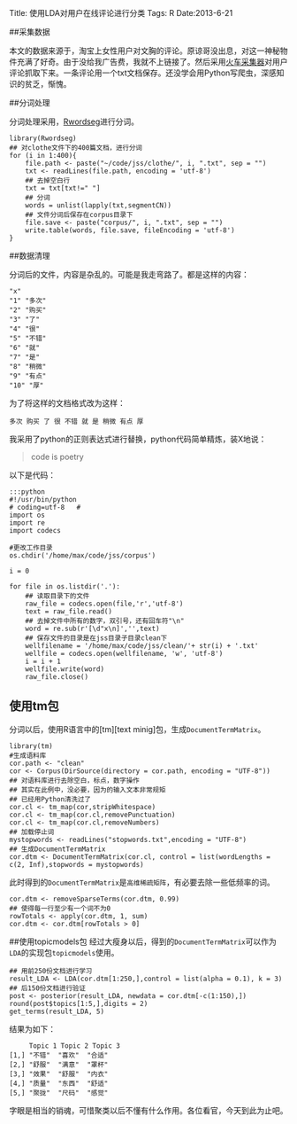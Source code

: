 Title: 使用LDA对用户在线评论进行分类
Tags: R
Date:2013-6-21


##采集数据

本文的数据来源于，淘宝上女性用户对文胸的评论。原谅哥没出息，对这一神秘物件充满了好奇。由于没给我广告费，我就不上链接了。然后采用[火车采集器][locoy]对用户评论抓取下来。一条评论用一个txt文档保存。还没学会用Python写爬虫，深感知识的贫乏，惭愧。

##分词处理

分词处理采用，[Rwordseg][wordseg]进行分词。

     
    library(Rwordseg)
    ## 对clothe文件下的400篇文档，进行分词
    for (i in 1:400){
        file.path <- paste("~/code/jss/clothe/", i, ".txt", sep = "")
        txt <- readLines(file.path, encoding = 'utf-8')
        ## 去掉空白行
        txt = txt[txt!=" "]
        ## 分词
        words = unlist(lapply(txt,segmentCN))
        ## 文件分词后保存在corpus目录下
        file.save <- paste("corpus/", i, ".txt", sep = "")
        write.table(words, file.save, fileEncoding = 'utf-8')
    }

##数据清理

分词后的文件，内容是杂乱的。可能是我走弯路了。都是这样的内容：

     
    "x"
    "1" "多次"
    "2" "购买"
    "3" "了"
    "4" "很"
    "5" "不错"
    "6" "就"
    "7" "是"
    "8" "稍微"
    "9" "有点"
    "10" "厚"

为了将这样的文档格式改为这样：

     
    多次 购买 了 很 不错 就 是 稍微 有点 厚

我采用了python的正则表达式进行替换，python代码简单精炼，装X地说：

> code is poetry

以下是代码：

    :::python
    #!/usr/bin/python
    # coding=utf-8   #
    import os
    import re
    import codecs

    #更改工作目录
    os.chdir('/home/max/code/jss/corpus')

    i = 0

    for file in os.listdir('.'):
        ## 读取目录下的文件
        raw_file = codecs.open(file,'r','utf-8')
        text = raw_file.read()
        ## 去掉文件中所有的数字，双引号，还有回车符"\n"
        word = re.sub(r'[\d"x\n]','',text)
        ## 保存文件的目录是在jss目录子目录clean下
        wellfilename = '/home/max/code/jss/clean/'+ str(i) + '.txt'
        wellfile = codecs.open(wellfilename, 'w', 'utf-8')
        i = i + 1
        wellfile.write(word)
        raw_file.close()

## 使用tm包

分词以后，使用R语言中的[tm][text minig]包，生成`DocumentTermMatrix`。

     
    library(tm)
    #生成语料库
    cor.path <- "clean"
    cor <- Corpus(DirSource(directory = cor.path, encoding = "UTF-8"))
    ## 对语料库进行去除空白，标点，数字操作
    ## 其实在此例中，没必要，因为的输入文本非常规矩
    ## 已经用Python清洗过了
    cor.cl <- tm_map(cor,stripWhitespace)
    cor.cl <- tm_map(cor.cl,removePunctuation)
    cor.cl <- tm_map(cor.cl,removeNumbers)
    ## 加载停止词
    mystopwords <- readLines("stopwords.txt",encoding = "UTF-8")
    ## 生成DocumentTermMatrix
    cor.dtm <- DocumentTermMatrix(cor.cl, control = list(wordLengths = c(2, Inf),stopwords = mystopwords)

此时得到的`DocumentTermMatrix`是`高维稀疏矩阵`，有必要去除一些低频率的词。

     
    cor.dtm <- removeSparseTerms(cor.dtm, 0.99)
    ## 使得每一行至少有一个词不为0
    rowTotals <- apply(cor.dtm, 1, sum)
    cor.dtm <- cor.dtm[rowTotals > 0]

##使用topicmodels包
经过大瘦身以后，得到的`DocumentTermMatrix`可以作为`LDA`的实现包`topicmodels`使用。

     
    ## 用前250份文档进行学习
    result_LDA <- LDA(cor.dtm[1:250,],control = list(alpha = 0.1), k = 3)
    ## 后150份文档进行验证
    post <- posterior(result_LDA, newdata = cor.dtm[-c(1:150),])
    round(post$topics[1:5,],digits = 2)
    get_terms(result_LDA, 5)

结果为如下：

     
         Topic 1 Topic 2 Topic 3
    [1,] "不错"  "喜欢"  "合适" 
    [2,] "舒服"  "满意"  "罩杯" 
    [3,] "效果"  "舒服"  "内衣" 
    [4,] "质量"  "东西"  "舒适" 
    [5,] "聚拢"  "尺码"  "感觉" 


字眼是相当的销魂，可惜聚类以后不懂有什么作用。各位看官，今天到此为止吧。










[wordseg]: http://jliblog.com/app/rwordseg
[locoy]: http://www.locoy.com/ "火车采集器"
